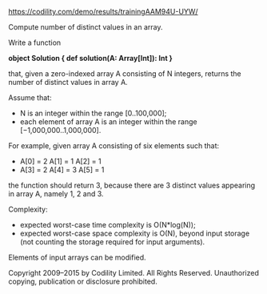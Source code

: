 https://codility.com/demo/results/trainingAAM94U-UYW/


Compute number of distinct values in an array.

Write a function

**object Solution { def solution(A: Array[Int]): Int }**

that, given a zero-indexed array A consisting of N integers, returns the number of distinct values in array A.

Assume that:

* N is an integer within the range [0..100,000];
* each element of array A is an integer within the range [−1,000,000..1,000,000].

For example, given array A consisting of six elements such that:

- A[0] = 2    A[1] = 1    A[2] = 1
- A[3] = 2    A[4] = 3    A[5] = 1

the function should return 3, because there are 3 distinct values appearing in array A, namely 1, 2 and 3.

Complexity:

* expected worst-case time complexity is O(N*log(N));
* expected worst-case space complexity is O(N), beyond input storage (not counting the storage required for input arguments).

Elements of input arrays can be modified.

Copyright 2009–2015 by Codility Limited. All Rights Reserved. Unauthorized copying, publication or disclosure prohibited.
